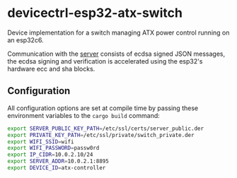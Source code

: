# devicectrl-esp32-atx-switch

Device implementation for a switch managing ATX power control running on an esp32c6.

Communication with the [server](https://github.com/MatthewCash/devicectrl-server) consists of ecdsa signed JSON messages, the ecdsa signing and verification is accelerated using the esp32's hardware ecc and sha blocks.

## Configuration

All configuration options are set at compile time by passing these environment variables to the `cargo build` command:

```sh
export SERVER_PUBLIC_KEY_PATH=/etc/ssl/certs/server_public.der
export PRIVATE_KEY_PATH=/etc/ssl/private/switch_private.der
export WIFI_SSID=wifi
export WIFI_PASSWORD=passw0rd
export IP_CIDR=10.0.2.10/24
export SERVER_ADDR=10.0.2.1:8895
export DEVICE_ID=atx-controller
```
